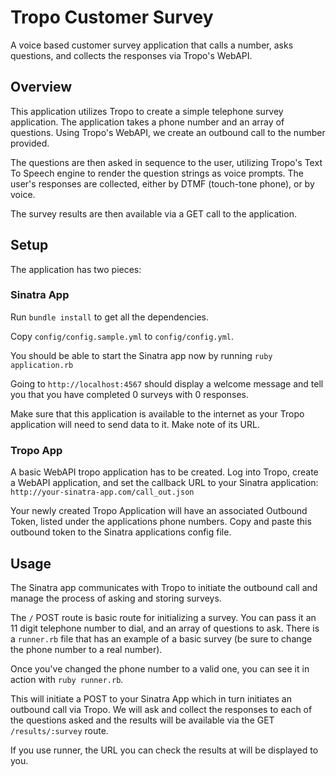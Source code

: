 # Tropo Customer Survey

A voice based customer survey application that calls a number, asks questions, and collects the responses via Tropo's WebAPI.

## Overview

This application utilizes Tropo to create a simple telephone survey application.  The application takes a phone number and an array of questions.  Using Tropo's WebAPI, we create an outbound call to the number provided.

The questions are then asked in sequence to the user, utilizing Tropo's Text To Speech engine to render the question strings as voice prompts.  The user's responses are collected, either by DTMF (touch-tone phone), or by voice.

The survey results are then available via a GET call to the application.

## Setup

The application has two pieces:

### Sinatra App

Run `bundle install` to get all the dependencies.

Copy `config/config.sample.yml` to `config/config.yml`.

You should be able to start the Sinatra app now by running `ruby application.rb`

Going to `http://localhost:4567` should display a welcome message and tell you that you have completed 0 surveys with 0 responses.

Make sure that this application is available to the internet as your Tropo application will need to send data to it.  Make note of its URL.

### Tropo App

A basic WebAPI tropo application has to be created.  Log into Tropo, create a WebAPI application, and set the callback URL to your Sinatra application: `http://your-sinatra-app.com/call_out.json`

Your newly created Tropo Application will have an associated Outbound Token, listed under the applications phone numbers.  Copy and paste this outbound token to the Sinatra applications config file.

## Usage

The Sinatra app communicates with Tropo to initiate the outbound call and manage the process of asking and storing surveys.

The `/` POST route is basic route for initializing a survey.  You can pass it an 11 digit telephone number to dial, and an array of questions to ask.  There is a `runner.rb` file that has an example of a basic survey (be sure to change the phone number to a real number).

Once you've changed the phone number to a valid one, you can see it in action with `ruby runner.rb`.

This will initiate a POST to your Sinatra App which in turn initiates an outbound call via Tropo.  We will ask and collect the responses to each of the questions asked and the results will be available via the GET `/results/:survey` route.

If you use runner, the URL you can check the results at will be displayed to you.
